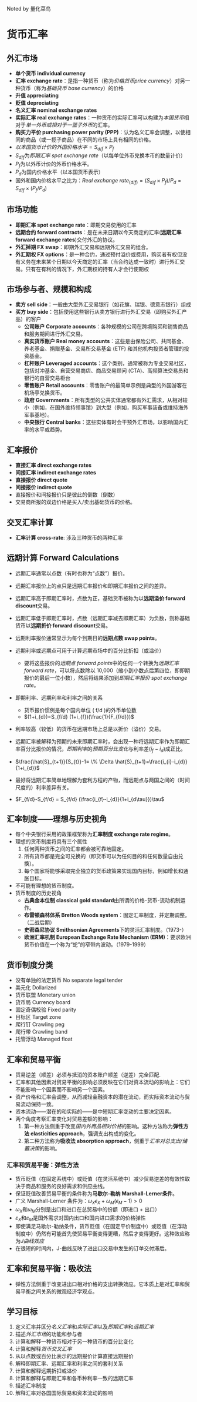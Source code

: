 Noted by 量化菜鸟

# 货币汇率

## 外汇市场


- **单个货币 individual currency**
- **汇率 exchange rate**：是指一种货币（称为*价格货币price currency*）对另一种货币（称为*基础货币 base currency*）的价格
- **升值 appreciating** 
- **贬值 depreciating**
- **名义汇率 nominal exchange rates**
- **实际汇率 real exchange rates**：一种货币的实际汇率可以构建为*本国货币*相对于*单一外币或相对于一篮子外币*的汇率。
- **购买力平价 purchasing power parity (PPP)**：认为名义汇率会调整，以使相同的商品（或一揽子商品）在不同的市场上具有相同的价格。
- $以本国货币计价的外国价格水平=S_{d/f} × P_{f}$
- $S_{d/f}$为*即期汇率 spot exchange rate*（以每单位外币兑换本币的数量计价）
- $P_{f}$为以外币计价的外币价格水平。
- $P_{d}$为国内价格水平（以本国货币表示）
- 国外和国内价格水平之比为：$Real\ exchange\ rate_{(d/f)}=(S_{d/f}×P_{f})/P_{d}=S_{d/f} × (P_{f}/P_{d})$
  
## 市场功能

- **即期汇率 spot exchange rate**：即期交易使用的汇率
- **远期合约 forward contracts**：是在未来日期以今天商定的汇率(**远期汇率 forward exchange rates**)交付外汇的协议。
- **外汇掉期 FX swap**：即期外汇交易和远期外汇交易的组合。
- **外汇期权 FX options**：是一种合约，通过预付溢价或费用，购买者有权但没有义务在未来某个日期以今天商定的汇率（当合约达成一致时）进行外汇交易。只有在有利的情况下，外汇期权的持有人才会行使期权
  
## 市场参与者、规模和构成

- **卖方 sell side**：一般由大型外汇交易银行（如花旗、瑞银、德意志银行）组成
- **买方 buy side**：包括使用这些银行从卖方银行进行外汇交易（即购买外汇产品）的客户
  - **公司账户 Corporate accounts**：各种规模的公司在跨境购买和销售商品和服务期间进行外汇交易。
  - **真实货币账户 Real money accounts**：这些是由保险公司、共同基金、养老基金、捐赠基金、交易所交易基金 (ETF) 和其他机构投资者管理的投资基金。
  - **杠杆账户 Leveraged accounts**：这个类别，通常被称为专业交易社区，包括对冲基金、自营交易商店、商品交易顾问 (CTA)、高频算法交易员和银行的自营交易柜台
  - **零售账户 Retail accounts**：零售账户的最简单示例是典型的外国游客在机场亭兑换货币。
  - **政府 Governments**：所有类型的公共实体通常都有外汇需求，从相对较小（例如，在国外维持领事馆）到大型（例如，购买军事装备或维持海外军事基地）。
  - **中央银行 Central banks**：这些实体有时会干预外汇市场，以影响国内汇率的水平或趋势。

## 汇率报价

- **直接汇率 direct exchange rates**
- **间接汇率 indirect exchange rates**
- **直接报价 direct quote**
- **间接报价 indirect quote**
- 直接报价和间接报价只是彼此的倒数（倒数）
- 交易商所报的双边价格是买入/卖出基础货币的价格。

## 交叉汇率计算
- **汇率计算 cross-rate**: 涉及三种货币的两种汇率

## 远期计算 Forward Calculations
- 远期汇率通常以点数（有时也称为“点数”）报价。
- 远期汇率报价上的点只是远期汇率报价和即期汇率报价之间的差异。
- 远期汇率高于即期汇率时，点数为正，基础货币被称为以**远期溢价 forward discount**交易。

- 远期汇率低于即期汇率时，点数（远期汇率减去即期汇率）为负数，则称基础货币以**远期折价 forward discount**交易。
- 远期利率报价通常显示为每个到期日的**远期点数 swap points**。
- 远期利率或远期点可用于计算远期市场中的百分比折扣（或溢价）
  - 要将这些报价的*远期点 forward points*中的任何一个转换为*远期汇率 forward rate*，可以将点数除以 10,000（缩小到小数点后第四位，即即期报价的最后一位小数），然后将结果添加到*即期汇率报价 spot exchange rate*。
- 即期利率、远期利率和利率之间的关系
  - 货币报价惯例是每个国内单位 ( f/d )的外币单位数
  - $(1+i_{d})=S_{f/d} (1+i_{f})(\frac{1}{F_{f/d}})$
- 利率较高（较低）的货币在远期市场上总是以折价（溢价）交易。
- 远期汇率被解释为预期的未来即期汇率时，会出现一种将远期汇率作为即期汇率百分比报价的情况，*即期利率*的*预期百分比变化*与利率差$(i_{f}-i_{d})$成正比。
- $\frac{\hat{S}_{t+1}}{S_{t}}-1= \% \Delta \hat{S}_{t+1}=\frac{i_{i}-i_{d}}{1+i_{d}}$
- 最好将远期汇率简单地理解为套利方程的产物，而远期点与两国之间的（时间尺度的）利率差异有关。
- $F_{f/d}-S_{f/d} = S_{f/d} (\frac{i_{f}-i_{d}}{1+i_{d\tau}})\tau$

## 汇率制度——理想与历史视角
- 每个中央银行采用的政策框架称为**汇率制度 exchange rate regime**。
- 理想的货币制度将具有三个属性
   1. 任何两种货币之间的汇率都会被可靠地固定。
   2. 所有货币都是完全可兑换的（即货币可以为任何目的和任何数量自由兑换）。
   3. 每个国家将能够采取完全独立的货币政策来实现国内目标，例如增长和通胀目标。
- 不可能有理想的货币制度。
- 货币制度的历史视角
  - **古典金本位制 classical gold standard**由所谓的价格-货币-流动机制运作。
  - **布雷顿森林体系 Bretton Woods system**：固定汇率制度，并定期调整。（二战后期）
  - **史密森尼协议 Smithsonian Agreements**下的灵活汇率制度。（1973-）
  - **欧洲汇率机制 European Exchange Rate Mechanism (ERM)**：要求欧洲货币价值在一个称为“蛇”的窄带内波动。（1979-1999）

## 货币制度分类

- 没有单独的法定货币 No separate legal tender
- 美元化 Dollarized
- 货币联盟 Monetary union
- 货币局 Currency board
- 固定奇偶校验 Fixed parity
- 目标区 Target zone
- 爬行钉 Crawling peg
- 爬行带 Crawling band
- 托管浮动 Managed float

## 汇率和贸易平衡

- 贸易逆差（顺差）必须与抵消的资本账户顺差（逆差）完全匹配.
- 汇率和其他因素对贸易平衡的影响必须反映在它们对资本流动的影响上：它们不能影响一个因素而不影响另一个因素。
- 资产价格和汇率会调整，从而减轻金融资本的潜在流动，而实际资本流动与贸易流动保持一致。
- 资本流动——潜在的和实际的——是中短期汇率变动的主要决定因素。
- 两个角度考察汇率变化对贸易差额的影响：
  1. 第一种方法侧重于改变*国内外商品相对价格*的影响。这种方法称为**弹性方法 elasticities approach**，强调支出构成的变化。
  2. 第二种方法称为**吸收法 absorption approach**，侧重于*汇率对总支出/储蓄决策*的影响。


### 汇率和贸易平衡：弹性方法
- 货币贬值（在固定系统中）或贬值（在灵活系统中）减少贸易逆差的有效性取决于商品和服务的良好需求和供应曲线。
- 保证贬值改善​​贸易平衡的条件称为**马歇尔-勒纳 Marshall-Lerner条件**。
- 广义 Marshall-Lerner 条件为：$ω_{X}\epsilon_{X} + ω_{M}(\epsilon_{M}-1)>0$
- $ω_X$和$ω_M$分别是出口和进口在总贸易中的份额（即进口 + 出口）
- $ε_X$和$ε_M$是国外需求对国内出口和国内进口需求的价格弹性
- 即使满足马歇尔-勒纳条件，货币贬值（在固定平价制度中）或贬值（在浮动制度中）仍然有可能首先使贸易平衡变得更糟，然后才变得更好。这种效应称为*J曲线效应*
- 在很短的时间内，J-曲线反映了进出口交易中发生的订单交付滞后。

## 汇率和贸易平衡：吸收法
- 弹性方法侧重于改变进出口相对价格的支出转换效应。它本质上是对汇率和贸易平衡之间关系的微观经济学观点。




## 学习目标

1. 定义汇率并区分*名义汇率*和*实际汇率*以及*即期汇率*和*远期汇率*
2. 描述*外汇市场*的功能和参与者
3. 计算和解释一种货币相对于另一种货币的百分比变化
4. 计算和解释*货币交叉汇率*
5. 从以点数或百分比表示的远期报价计算直接远期报价
6. 解释即期汇率、远期汇率和利率之间的套利关系
7. 计算和解释远期折扣或溢价
8. 计算和解释与即期汇率和各币种利率一致的远期汇率
9. 描述汇率制度
10. 解释汇率对各国国际贸易和资本流动的影响